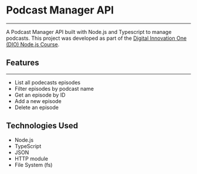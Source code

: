 <h1>Podcast Manager API</h1>
<hr> 
<p>A Podcast Manager API built with Node.js and Typescript to manage podcasts. This project was developed as part of the <a href="https://github.com/digitalinnovationone/formacao-nodejs.git">Digital Innovation One (DIO) Node.js Course</a>.</p>

<h2>Features</h2>
<hr>
<ul>
  <li>List all podecasts episodes</li>
  <li>Filter episodes by podcast name</li>
  <li>Get an episode by ID</li>
  <li>Add a new episode</li>
  <li>Delete an episode</li>
</ul>

<h2>Technologies Used</h2>
<ul>
  <li>Node.js</li>
  <li>TypeScript</li>
  <li>JSON</li>
  <li>HTTP module</li>
  <li>File System (fs)</li>
</ul>
